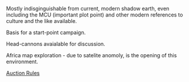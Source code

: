 Mostly indisginguishable from current, modern shadow earth, even
including the MCU (important plot point) and other modern references
to culture and the like available.

Basis for a start-point campaign.

Head-cannons avaialable for discussion.

Africa map exploration - due to satelite anomoly, is the opening of
this environment.

[Auction Rules](InzaloAuctionRules)
